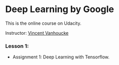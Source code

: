 # Deep Learning by Google 
This is the online course on Udacity.

Instructor: [Vincent Vanhoucke](https://research.google.com/pubs/VincentVanhoucke.html)

### Lesson 1:
* Assignment 1: Deep Learning with Tensorflow. 
